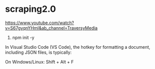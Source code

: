 # scraping2.0

https://www.youtube.com/watch?v=S67gyqnYHmI&ab_channel=TraversyMedia


1. npm init -y


In Visual Studio Code (VS Code), the hotkey for formatting a document, including JSON files, is typically:

On Windows/Linux: Shift + Alt + F